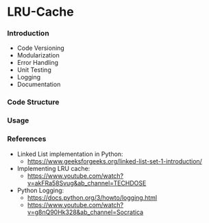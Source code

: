 # LRU-Cache

### Introduction
- Code Versioning
- Modularization
- Error Handling
- Unit Testing
- Logging
- Documentation

### Code Structure

### Usage

### References
- Linked List implementation in Python:
  - https://www.geeksforgeeks.org/linked-list-set-1-introduction/
- Implementing LRU cache:
  - https://www.youtube.com/watch?v=akFRa58Svug&ab_channel=TECHDOSE
- Python Logging:
  - https://docs.python.org/3/howto/logging.html
  - https://www.youtube.com/watch?v=g8nQ90Hk328&ab_channel=Socratica